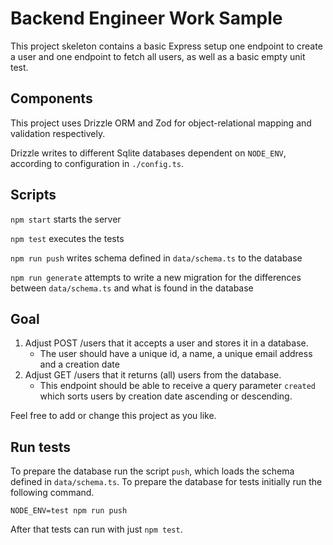 # Backend Engineer Work Sample

This project skeleton contains a basic Express setup one endpoint to
create a user and one endpoint to fetch all users, as well as a basic
empty unit test.

## Components

This project uses Drizzle ORM and Zod for object-relational mapping
and validation respectively.

Drizzle writes to different Sqlite databases dependent on `NODE_ENV`,
according to configuration in `./config.ts`.

## Scripts

`npm start` starts the server

`npm test` executes the tests

`npm run push` writes schema defined in `data/schema.ts` to the
database

`npm run generate` attempts to write a new migration for the
differences between `data/schema.ts` and what is found in the database

## Goal

1. Adjust POST /users that it accepts a user and stores it in a
   database.
    - The user should have a unique id, a name, a unique email address
      and a creation date
2. Adjust GET /users that it returns (all) users from the database.
    - This endpoint should be able to receive a query parameter
      `created` which sorts users by creation date ascending or
      descending.

Feel free to add or change this project as you like.

## Run tests

To prepare the database run the script `push`, which loads the schema
defined in `data/schema.ts`. To prepare the database for tests
initially run the following command.

```
NODE_ENV=test npm run push
```

After that tests can run with just `npm test`.
